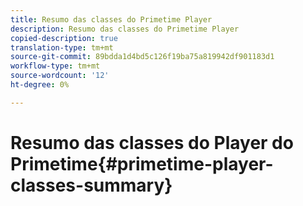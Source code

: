 ```yaml
---
title: Resumo das classes do Primetime Player
description: Resumo das classes do Primetime Player
copied-description: true
translation-type: tm+mt
source-git-commit: 89bdda1d4bd5c126f19ba75a819942df901183d1
workflow-type: tm+mt
source-wordcount: '12'
ht-degree: 0%

---
```



# Resumo das classes do Player do Primetime{#primetime-player-classes-summary}
